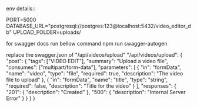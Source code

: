 

env details::

PORT=5000
DATABASE_URL="postgresql://postgres:123@localhost:5432/video_editor_db"
UPLOAD_FOLDER=uploads/







for swagger docs run bellow command 
npm run swagger-autogen


replace the swagger.json    of  "/api/videos/upload"
  "/api/videos/upload": {
    "post": {
      "tags": ["VIDEO EDIT"],
      "summary": "Upload a video file",
      "consumes": ["multipart/form-data"],
      "parameters": [
        {
          "in": "formData",
          "name": "video",
          "type": "file",
          "required": true,
          "description": "The video file to upload"
        },
        {
          "in": "formData",
          "name": "title",
          "type": "string",
          "required": false,
          "description": "Title for the video"
        }
      ],
      "responses": {
        "201": {
          "description": "Created"
        },
        "500": {
          "description": "Internal Server Error"
        }
      }
    }
  }